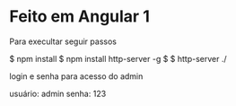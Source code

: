 # Feito em Angular 1

Para execultar seguir passos

$ npm install
$ npm install http-server -g
$ $ http-server ./



login e senha para acesso do admin

usuário: admin
senha: 123

